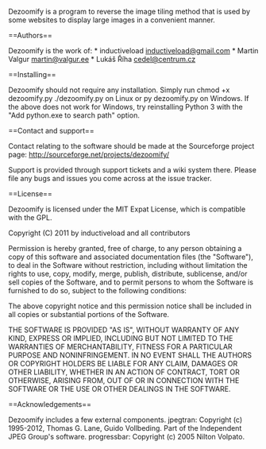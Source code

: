 Dezoomify is a program to reverse the image tiling method that is
used by some websites to display large images in a convenient manner.

==Authors==

Dezoomify is the work of:
    * inductiveload <inductiveload@gmail.com>
    * Martin Valgur <martin@valgur.ee>
    * Lukáš Říha <cedel@centrum.cz>

==Installing==

Dezoomify should not require any installation. Simply run
    chmod +x dezoomify.py
    ./dezoomify.py <Zoomify page URL> <output file name>
on Linux or
    py dezoomify.py <Zoomify page URL> <output file name>
on Windows. If the above does not work for Windows, try reinstalling
Python 3 with the "Add python.exe to search path" option.

==Contact and support==

Contact relating to the software should be made at the Sourceforge
project page:
    http://sourceforge.net/projects/dezoomify/

Support is provided through support tickets and a wiki system there.
Please file any bugs and issues you come across at the issue tracker.

==License==

Dezoomify is licensed under the MIT Expat License, which is compatible
with the GPL.

Copyright (C) 2011 by inductiveload and all contributors

Permission is hereby granted, free of charge, to any person obtaining a copy
of this software and associated documentation files (the "Software"), to deal
in the Software without restriction, including without limitation the rights
to use, copy, modify, merge, publish, distribute, sublicense, and/or sell
copies of the Software, and to permit persons to whom the Software is
furnished to do so, subject to the following conditions:

The above copyright notice and this permission notice shall be included in
all copies or substantial portions of the Software.

THE SOFTWARE IS PROVIDED "AS IS", WITHOUT WARRANTY OF ANY KIND, EXPRESS OR
IMPLIED, INCLUDING BUT NOT LIMITED TO THE WARRANTIES OF MERCHANTABILITY,
FITNESS FOR A PARTICULAR PURPOSE AND NONINFRINGEMENT. IN NO EVENT SHALL THE
AUTHORS OR COPYRIGHT HOLDERS BE LIABLE FOR ANY CLAIM, DAMAGES OR OTHER
LIABILITY, WHETHER IN AN ACTION OF CONTRACT, TORT OR OTHERWISE, ARISING FROM,
OUT OF OR IN CONNECTION WITH THE SOFTWARE OR THE USE OR OTHER DEALINGS IN
THE SOFTWARE.

==Acknowledgements==

Dezoomify includes a few external components.
jpegtran:
	Copyright (c) 1995-2012, Thomas G. Lane, Guido Vollbeding.
	Part of the Independent JPEG Group's software.
progressbar:
	Copyright (c) 2005 Nilton Volpato.
